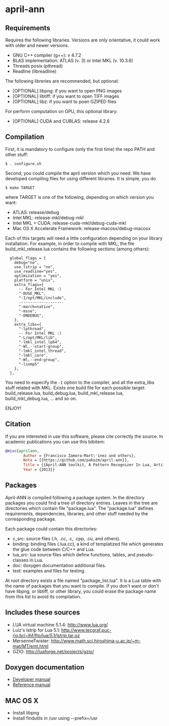 april-ann
=========

Requirements
------------

Requires the following libraries. Versions are only orientative, it could work with older and newer versions.

- GNU C++ compiler (g++): v 4.7.2
- BLAS implementation: ATLAS (v. 3) or Intel MKL (v. 10.3.6)
- Threads posix (pthread)
- Readline (libreadline)

The following libreries are recommended, but optional:
- [OPTIONAL] libpng: if you want to open PNG images
- [OPTIONAL] libtiff: if you want to open TIFF images
- [OPTIONAL] libz: if you want to poen GZIPED files

For perform computation on GPU, this optional library:
- [OPTIONAL] CUDA and CUBLAS: release 4.2.6

Compilation
-----------

First, it is mandatory to configure (only the first time) the repo PATH and other stuff:

```$ . configure.sh```

Second, you could compile the april version which you need. We have developed compiling files for using
different libraries. It is simple, you do

```$ make TARGET```

where TARGET is one of the following, depending on which version you want:

- ATLAS: release/debug
- Intel MKL: release-mkl/debug-mkl
- Intel MKL + CUDA: release-cuda-mkl/debug-cuda-mkl
- Mac OS X Accelerate Framework: release-macosx/debug-macosx

Each of this targets will need a little configuration depending on your library
installation. For example, in order to compile with MKL, the file build_mkl_release.lua contains
the following sections (among others):

```
  global_flags = {
    debug="no",
    use_lstrip = "no",
    use_readline="yes",
    optimization = "yes",
    platform = "unix",
    extra_flags={
      -- For Intel MKL :)
      "-DUSE_MKL",
      "-I/opt/MKL/include",
      --------------------
      "-march=native",
      "-msse",
      "-DNDEBUG",
    },
    extra_libs={
      "-lpthread",
      -- For Intel MKL :)
      "-L/opt/MKL/lib",
      "-lmkl_intel_lp64",
      "-Wl,--start-group",
      "-lmkl_intel_thread",
      "-lmkl_core",
      "-Wl,--end-group",
      "-liomp5"
    },
  },
```

You need to especify the `-I` option to the compiler, and all the extra_libs stuff related with MKL.
Exists one build file for each possible target: build_release.lua, build_debug.lua, build_mkl_release.lua,
build_mkl_debug.lua, ... and so on.

ENJOY!

Citation
--------

If you are interested in use this software, please cite correctly the source. In academic publications
you can use this bibitem:

```bibtex
@misc{aprilann,
        Author = {Francisco Zamora-Mart\'inez and others},
        Note = {{https://github.com/pakozm/april-ann}},
        Title = {{April-ANN toolkit, A Pattern Recognizer In Lua, Artificial Neural Networks module}},
        Year = {2013}}
```


Packages
--------

April-ANN is compiled following a package system. In the directory packages you could find a
tree of directory entries. Leaves in the tree are directories which contain file "package.lua".
The "package.lua" defines requirements, dependencies, libraries, and other stuff needed by the
corresponding package.

Each package could contain this directories:

- c_src: source files (.h, .cc, .c, .cpp, .cu, and others).
- binding: binding files (.lua.cc), a kind of templatized file which generates the glue code between C/C++ and Lua.
- lua_src: lua source files which define functions, tables, and pseudo-classes in Lua.
- doc: doxygen documentation additional files.
- test: examples and files for testing.

At root directory exists a file named "package_list.lua". It is a Lua table with the name of packages that
you want to compile. If you don't want or don't have libpng, or libtiff, or other library, you could
erase the package name from this list to avoid its compilation.


Includes these sources
----------------------
- LUA virtual machine 5.1.4: http://www.lua.org/
- Luiz's lstrip for Lua 5.1: http://www.tecgraf.puc-rio.br/~lhf/ftp/lua/5.1/lstrip.tar.gz
- MersenneTwister: http://www.math.sci.hiroshima-u.ac.jp/~m-mat/MT/emt.html
- GZIO: http://luaforge.net/projects/gzio/

Doxygen documentation
---------------------
- [Developer manual](http://pakozm.github.com/april-ann/doxygen_doc/developer/html/index.html)
- [Reference manual](http://pakozm.github.com/april-ann/doxygen_doc/user_refman/html/index.html)

MAC OS X
--------

- Install libpng
- Install findutils in /usr using --prefix=/usr
